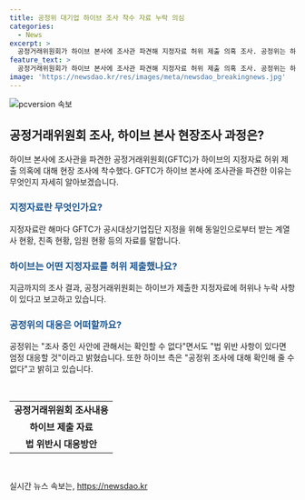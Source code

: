 ```yaml
---
title: 공정위 대기업 하이브 조사 착수 자료 누락 의심
categories:
  - News
excerpt: >
  공정거래위원회가 하이브 본사에 조사관 파견해 지정자료 허위 제출 의혹 조사. 공정위는 하이브의 지정자료 허위 제공 의심, 지정자료는 공시대상기업 집단의 계열사, 친족, 임원 등 정보 포함. 하이브는 올해 엔터테인먼트 업계 최초 5조원 자산 지정, 공정위 법 위반 시 엄정 대응 밝힘. 하이브는 조사 확인 불가 주장.
feature_text: >
  공정거래위원회가 하이브 본사에 조사관 파견해 지정자료 허위 제출 의혹 조사. 공정위는 하이브의 지정자료 허위 제공 의심, 지정자료는 공시대상기업 집단의 계열사, 친족, 임원 등 정보 포함. 하이브는 올해 엔터테인먼트 업계 최초 5조원 자산 지정, 공정위 법 위반 시 엄정 대응 밝힘. 하이브는 조사 확인 불가 주장.
image: 'https://newsdao.kr/res/images/meta/newsdao_breakingnews.jpg'
---
```


<p><img src="https://newsdao.kr/res/images/meta/newsdao_breakingnews.jpg" alt="pcversion 속보" /></p>

<h2 data-ke-size="size26">공정거래위원회 조사, 하이브 본사 현장조사 과정은?</h2>

<p data-ke-size="size16">하이브 본사에 조사관을 파견한 공정거래위원회(GFTC)가 하이브의 지정자료 허위 제출 의혹에 대해 현장 조사에 착수했다. GFTC가 하이브 본사에 조사관을 파견한 이유는 무엇인지 자세히 알아보겠습니다.</p>

<h3><b><span style="color: #1a5490;">지정자료란 무엇인가요?</span></b></h3>

<p data-ke-size="size16">지정자료란 해마다 GFTC가 공시대상기업집단 지정을 위해 동일인으로부터 받는 계열사 현황, 친족 현황, 임원 현황 등의 자료를 말합니다.</p>

<h3><b><span style="color: #1a5490;">하이브는 어떤 지정자료를 허위 제출했나요?</span></b></h3>

<p data-ke-size="size16">지금까지의 조사 결과, 공정거래위원회는 하이브가 제출한 지정자료에 허위나 누락 사항이 있다고 보고하고 있습니다.</p>

<h3><b><span style="color: #1a5490;">공정위의 대응은 어떠할까요?</span></b></h3>

<p data-ke-size="size16">공정위는 "조사 중인 사안에 관해서는 확인할 수 없다"면서도 "법 위반 사항이 있다면 엄정 대응할 것"이라고 밝혔습니다. 또한 하이브 측은 "공정위 조사에 대해 확인해 줄 수 없다"고 밝히고 있습니다.</p>

<p data-ke-size="size16">&nbsp;</p>

<table>
<tbody>
<tr>
<td style="text-align: center; height: 17px;"><b>공정거래위원회 조사내용</b></td>
</tr>
<tr>
<td style="text-align: center; height: 17px;"><b>하이브 제출 자료</b></td>
</tr>
<tr>
<td style="text-align: center; height: 17px;"><b>법 위반시 대응방안</b></td>
</tr>
</tbody>
</table>

<p data-ke-size="size16">&nbsp;</p>
실시간 뉴스 속보는, <a href="https://newsdao.kr" rel="dofollow">https://newsdao.kr</a>


